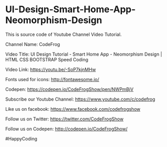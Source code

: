 # UI-Design-Smart-Home-App-Neomorphism-Design

This is source code of Youtube Channel Video Tutorial.

Channel Name: CodeFrog

Video Title: UI Design Tutorial -  Smart Home App - Neomorphism Design | HTML CSS BOOTSTRAP Speed Coding

Video Link: https://youtu.be/-SoP7kjnMHw

Fonts used for icons: http://fontawesome.io/

Codepen: https://codepen.io/CodeFrogShow/pen/NWPmBjV

Subscribe our Youtube Channel: https://www.youtube.com/c/codefrog

Like us on facebook: https://www.facebook.com/codefrogshow

Follow us on Twitter: https://twitter.com/CodeFrogShow

Follow us on Codepen: http://codepen.io/CodeFrogShow/

#HappyCoding
